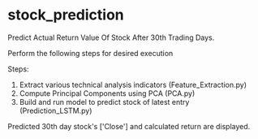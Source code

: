 # stock_prediction
Predict Actual Return Value Of Stock After 30th Trading Days.

Perform the following steps for desired execution

Steps:
1. Extract various technical analysis indicators (Feature_Extraction.py)
2. Compute Principal Components using PCA (PCA.py)
3. Build and run model to predict stock of latest entry (Prediction_LSTM.py)

Predicted 30th day stock's ['Close'] and calculated return are displayed.
